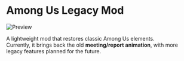 # Among Us Legacy Mod

![Preview](./your-image.png)

A lightweight mod that restores classic Among Us elements.  
Currently, it brings back the old **meeting/report animation**, with more legacy features planned for the future.
